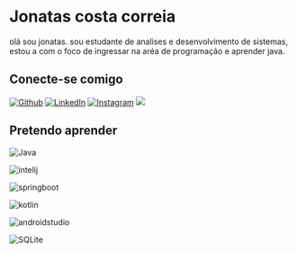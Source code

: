 # Jonatas costa correia 
olá sou jonatas.
sou estudante de analises e desenvolvimento de sistemas, estou a com o foco de ingressar na aréa de programação e aprender java.
## Conecte-se comigo
[![Github](https://img.shields.io/badge/Github-000?style=for-the-badge&logo=github)](https://github.com/Jonatas77)
[![LinkedIn](https://img.shields.io/badge/LinkedIn-000?style=for-the-badge&logo=linkedin&logoColor=0E76A8)](https://www.linkedin.com/in/jonatas-costa-b82115216/)
[![Instagram](https://img.shields.io/badge/Instagram-000?style=for-the-badge&logo=instagram)](https://www.instagram.com/j0n_correia/)
<a href="https://wa.me/71992325097" target="_blank"><img src="https://img.shields.io/badge/WhatsApp-25D366?style=for-the-badge&logo=whatsapp&logoColor=white"></a>

## Pretendo aprender 
![Java](https://img.shields.io/badge/Java-000?style=for-the-badge&logo=java)

![intelij](https://img.shields.io/badge/IntelliJ_IDEA-000000.svg?style=for-the-badge&logo=intellij-idea&logoColor=white)

![springboot](https://img.shields.io/badge/Spring_Boot-F2F4F9?style=for-the-badge&logo=spring-boot)

![kotlin](https://img.shields.io/badge/Kotlin-0095D5?&style=for-the-badge&logo=kotlin&logoColor=white)

![androidstudio](https://img.shields.io/badge/Android_Studio-3DDC84?style=for-the-badge&logo=android-studio&logoColor=white)

![SQLite](https://img.shields.io/badge/sqlite-%2307405e.svg?style=for-the-badge&logo=sqlite&logoColor=white)
